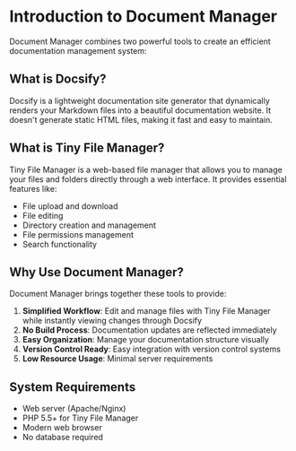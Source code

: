# Introduction to Document Manager

Document Manager combines two powerful tools to create an efficient documentation management system:

## What is Docsify?

Docsify is a lightweight documentation site generator that dynamically renders your Markdown files into a beautiful documentation website. It doesn't generate static HTML files, making it fast and easy to maintain.

## What is Tiny File Manager?

Tiny File Manager is a web-based file manager that allows you to manage your files and folders directly through a web interface. It provides essential features like:

- File upload and download
- File editing
- Directory creation and management
- File permissions management
- Search functionality

## Why Use Document Manager?

Document Manager brings together these tools to provide:

1. **Simplified Workflow**: Edit and manage files with Tiny File Manager while instantly viewing changes through Docsify
2. **No Build Process**: Documentation updates are reflected immediately
3. **Easy Organization**: Manage your documentation structure visually
4. **Version Control Ready**: Easy integration with version control systems
5. **Low Resource Usage**: Minimal server requirements

## System Requirements

- Web server (Apache/Nginx)
- PHP 5.5+ for Tiny File Manager
- Modern web browser
- No database required
